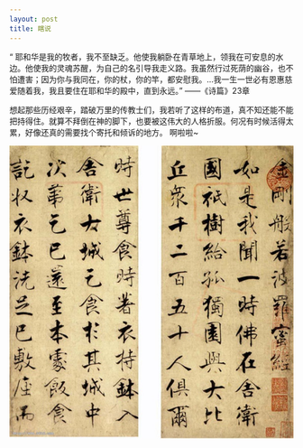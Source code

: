 ```yaml
---
layout: post
title: 瞎说
---
```


“ 耶和华是我的牧者，我不至缺乏。他使我躺卧在青草地上，领我在可安息的水边。他使我的灵魂苏醒，为自己的名引导我走义路。我虽然行过死荫的幽谷，也不怕遭害；因为你与我同在，你的杖，你的竿，都安慰我。...我一生一世必有恩惠慈爱随着我，我且要住在耶和华的殿中，直到永远。”       ——《诗篇》23章

想起那些历经艰辛，踏破万里的传教士们，我若听了这样的布道，真不知还能不能把持得住。就算不拜倒在神的脚下，也要被这伟大的人格折服。何况有时候活得太累，好像还真的需要找个寄托和倾诉的地方。
啊啦啦~

![jingangjin](/public/upload/jingangjin.jpg)

